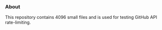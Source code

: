 ### About

This repository contains 4096 small files and is used for testing GitHub API rate-limiting.
